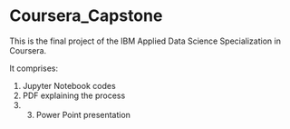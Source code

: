 # Coursera_Capstone

This is the final project of the IBM Applied Data Science Specialization in Coursera.

It comprises:

1. Jupyter Notebook codes
2. PDF explaining the process
3. 3. Power Point presentation
